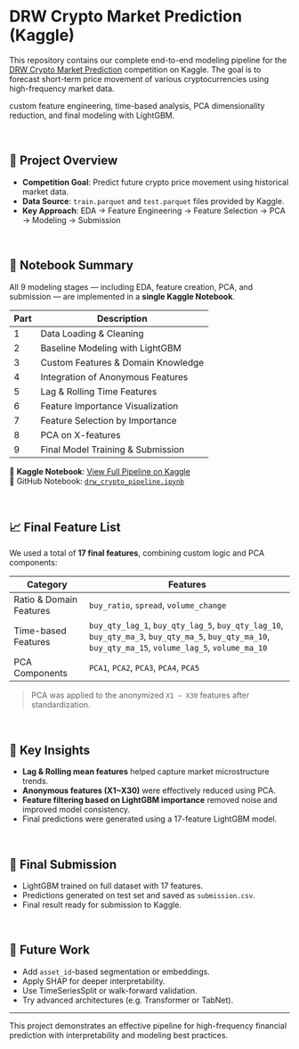 #  DRW Crypto Market Prediction (Kaggle)

This repository contains our complete end-to-end modeling pipeline for the [DRW Crypto Market Prediction](https://www.kaggle.com/competitions/drw-crypto-market-prediction) competition on Kaggle. The goal is to forecast short-term price movement of various cryptocurrencies using high-frequency market data.

custom feature engineering, time-based analysis, PCA dimensionality reduction, and final modeling with LightGBM.

<br>

## 📌 Project Overview

- **Competition Goal**: Predict future crypto price movement using historical market data.
- **Data Source**: `train.parquet` and `test.parquet` files provided by Kaggle.
- **Key Approach**: EDA → Feature Engineering → Feature Selection → PCA → Modeling → Submission

<br>

## 📓 Notebook Summary

All 9 modeling stages — including EDA, feature creation, PCA, and submission — are implemented in a **single Kaggle Notebook**.

| Part | Description |
|------|-------------|
| 1 | Data Loading & Cleaning |
| 2 | Baseline Modeling with LightGBM |
| 3 | Custom Features & Domain Knowledge |
| 4 | Integration of Anonymous Features |
| 5 | Lag & Rolling Time Features |
| 6 | Feature Importance Visualization |
| 7 | Feature Selection by Importance |
| 8 | PCA on X-features |
| 9 | Final Model Training & Submission |

🔗 **Kaggle Notebook**: [View Full Pipeline on Kaggle](https://www.kaggle.com/code/lonmmylai/drw-crypto-pipeline)  
📁 GitHub Notebook: [`drw_crypto_pipeline.ipynb`](./files/drw_crypto_pipeline.ipynb)



<br>

## 📈 Final Feature List

We used a total of **17 final features**, combining custom logic and PCA components:

| Category | Features |
|----------|----------|
| Ratio & Domain Features | `buy_ratio`, `spread`, `volume_change` |
| Time-based Features | `buy_qty_lag_1`, `buy_qty_lag_5`, `buy_qty_lag_10`, `buy_qty_ma_3`, `buy_qty_ma_5`, `buy_qty_ma_10`, `buy_qty_ma_15`, `volume_lag_5`, `volume_ma_10` |
| PCA Components | `PCA1`, `PCA2`, `PCA3`, `PCA4`, `PCA5` |

> PCA was applied to the anonymized `X1 ~ X30` features after standardization.

<br>

## 📌 Key Insights

- **Lag & Rolling mean features** helped capture market microstructure trends.
- **Anonymous features (X1~X30)** were effectively reduced using PCA.
- **Feature filtering based on LightGBM importance** removed noise and improved model consistency.
- Final predictions were generated using a 17-feature LightGBM model.

<br>

## 📌 Final Submission

- LightGBM trained on full dataset with 17 features.
- Predictions generated on test set and saved as `submission.csv`.
- Final result ready for submission to Kaggle.

<br>

## 📌 Future Work

- Add `asset_id`-based segmentation or embeddings.
- Apply SHAP for deeper interpretability.
- Use TimeSeriesSplit or walk-forward validation.
- Try advanced architectures (e.g. Transformer or TabNet).

---

This project demonstrates an effective pipeline for high-frequency financial prediction with interpretability and modeling best practices.

